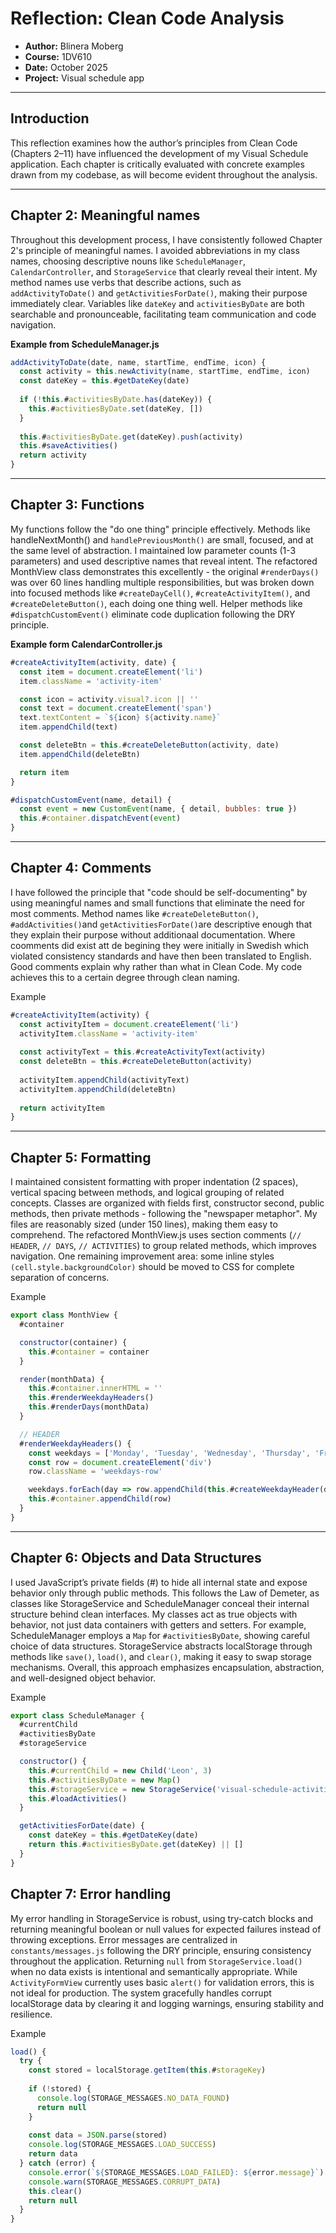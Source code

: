 # Reflection: Clean Code Analysis

* **Author:** Blinera Moberg
* **Course:** 1DV610
* **Date:** October 2025
* **Project:** Visual schedule app

---

## Introduction

This reflection examines how the author’s principles from Clean Code (Chapters 2–11) have influenced the development of my Visual Schedule application. Each chapter is critically evaluated with concrete examples drawn from my codebase, as will become evident throughout the analysis.

---

## Chapter 2: Meaningful names

Throughout this development process, I have consistently followed Chapter 2's principle of meaningful names. I avoided abbreviations in my class names, choosing descriptive nouns like `ScheduleManager`, `CalendarController`, and `StorageService` that clearly reveal their intent. My method names use verbs that describe actions, such as `addActivityToDate()` and `getActivitiesForDate()`, making their purpose immediately clear. Variables like `dateKey` and `activitiesByDate` are both searchable and pronounceable, facilitating team communication and code navigation. 

**Example from ScheduleManager.js**
```Javascript
addActivityToDate(date, name, startTime, endTime, icon) {
  const activity = this.newActivity(name, startTime, endTime, icon)
  const dateKey = this.#getDateKey(date)
  
  if (!this.#activitiesByDate.has(dateKey)) {
    this.#activitiesByDate.set(dateKey, [])
  }
  
  this.#activitiesByDate.get(dateKey).push(activity)
  this.#saveActivities()
  return activity
}
```

---

## Chapter 3: Functions

My functions follow the "do one thing" principle effectively. Methods like handleNextMonth() and `handlePreviousMonth()` are small, focused, and at the same level of abstraction. I maintained low parameter counts (1-3 parameters) and used descriptive names that reveal intent. The refactored MonthView class demonstrates this excellently - the original `#renderDays()` was over 60 lines handling multiple responsibilities, but was broken down into focused methods like `#createDayCell()`, `#createActivityItem()`, and `#createDeleteButton()`, each doing one thing well. Helper methods like `#dispatchCustomEvent()` eliminate code duplication following the DRY principle.

**Example form CalendarController.js**
```Javascript
#createActivityItem(activity, date) {
  const item = document.createElement('li')
  item.className = 'activity-item'

  const icon = activity.visual?.icon || ''
  const text = document.createElement('span')
  text.textContent = `${icon} ${activity.name}`
  item.appendChild(text)

  const deleteBtn = this.#createDeleteButton(activity, date)
  item.appendChild(deleteBtn)

  return item
}

#dispatchCustomEvent(name, detail) {
  const event = new CustomEvent(name, { detail, bubbles: true })
  this.#container.dispatchEvent(event)
}
```

---

## Chapter 4: Comments

I have followed the principle that "code should be self-documenting" by using meaningful names and small functions that eliminate the need for most comments. Method names like `#createDeleteButton()`, `#addActivities()`and `getActivitiesForDate()`are descriptive enough that they explain their purpose without additionaal documentation. Where coomments did exist att de begining they were initially in Swedish which violated consistency standards and have then been translated to English. Good comments explain why rather than what in Clean Code. My code achieves this to a certain degree through clean naming. 

Example
```javascript
#createActivityItem(activity) {
  const activityItem = document.createElement('li')
  activityItem.className = 'activity-item'
  
  const activityText = this.#createActivityText(activity)
  const deleteBtn = this.#createDeleteButton(activity)
  
  activityItem.appendChild(activityText)
  activityItem.appendChild(deleteBtn)
  
  return activityItem
}
````

---

## Chapter 5: Formatting

I maintained consistent formatting with proper indentation (2 spaces), vertical spacing between methods, and logical grouping of related concepts. Classes are organized with fields first, constructor second, public methods, then private methods - following the "newspaper metaphor". My files are reasonably sized (under 150 lines), making them easy to comprehend. The refactored MonthView.js uses section comments (`// HEADER`, `// DAYS`, `// ACTIVITIES`) to group related methods, which improves navigation. One remaining improvement area: some inline styles `(cell.style.backgroundColor)` should be moved to CSS for complete separation of concerns.


Example
```javascript
export class MonthView {
  #container

  constructor(container) {
    this.#container = container
  }

  render(monthData) {
    this.#container.innerHTML = ''
    this.#renderWeekdayHeaders()
    this.#renderDays(monthData)
  }

  // HEADER
  #renderWeekdayHeaders() {
    const weekdays = ['Monday', 'Tuesday', 'Wednesday', 'Thursday', 'Friday', 'Saturday', 'Sunday']
    const row = document.createElement('div')
    row.className = 'weekdays-row'

    weekdays.forEach(day => row.appendChild(this.#createWeekdayHeader(day)))
    this.#container.appendChild(row)
  }
}
```

---

## Chapter 6: Objects and Data Structures

I used JavaScript’s private fields (#) to hide all internal state and expose behavior only through public methods. This follows the Law of Demeter, as classes like StorageService and ScheduleManager conceal their internal structure behind clean interfaces. My classes act as true objects with behavior, not just data containers with getters and setters. For example, ScheduleManager employs a `Map` for `#activitiesByDate`, showing careful choice of data structures. StorageService abstracts localStorage through methods like `save()`, `load()`, and `clear()`, making it easy to swap storage mechanisms. Overall, this approach emphasizes encapsulation, abstraction, and well-designed object behavior.

Example
```Javascript
export class ScheduleManager {
  #currentChild
  #activitiesByDate
  #storageService

  constructor() {
    this.#currentChild = new Child('Leon', 3)
    this.#activitiesByDate = new Map()
    this.#storageService = new StorageService('visual-schedule-activities')
    this.#loadActivities()
  }

  getActivitiesForDate(date) {
    const dateKey = this.#getDateKey(date)
    return this.#activitiesByDate.get(dateKey) || []
  }
}
```

## Chapter 7: Error handling

My error handling in StorageService is robust, using try-catch blocks and returning meaningful boolean or null values for expected failures instead of throwing exceptions. Error messages are centralized in `constants/messages.js` following the DRY principle, ensuring consistency throughout the application. Returning `null` from `StorageService.load()` when no data exists is intentional and semantically appropriate. While `ActivityFormView` currently uses basic `alert()` for validation errors, this is not ideal for production. The system gracefully handles corrupt localStorage data by clearing it and logging warnings, ensuring stability and resilience.

Example
```Javascript
load() {
  try {
    const stored = localStorage.getItem(this.#storageKey)
    
    if (!stored) {
      console.log(STORAGE_MESSAGES.NO_DATA_FOUND)
      return null
    }
    
    const data = JSON.parse(stored)
    console.log(STORAGE_MESSAGES.LOAD_SUCCESS)
    return data
  } catch (error) {
    console.error(`${STORAGE_MESSAGES.LOAD_FAILED}: ${error.message}`)
    console.warn(STORAGE_MESSAGES.CORRUPT_DATA)
    this.clear()
    return null
  }
}
```